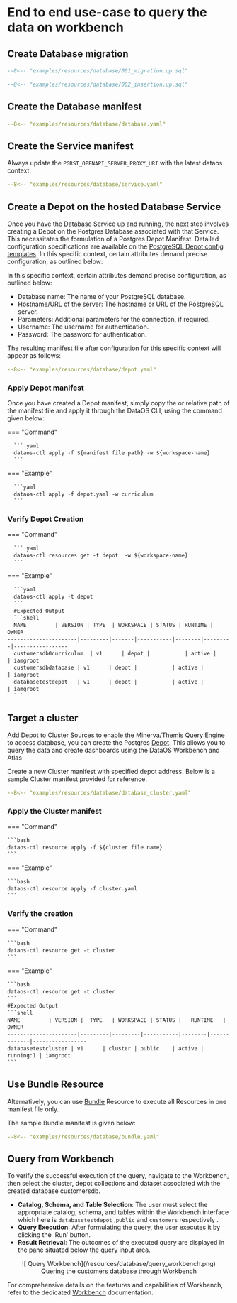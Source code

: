 # End to end use-case to query the data on workbench


## Create Database migration

```sql title="001_migration.up.sql" 
--8<-- "examples/resources/database/001_migration.up.sql"
```

```sql title="002_migration.up.sql"
--8<-- "examples/resources/database/002_insertion.up.sql"
```

## Create the Database manifest

```yaml title="database.yaml"
--8<-- "examples/resources/database/database.yaml"
```

## Create the Service manifest

Always update the `PGRST_OPENAPI_SERVER_PROXY_URI` with the latest dataos context.

```yaml title="service.yaml "hl_lines="14"
--8<-- "examples/resources/database/service.yaml"
```

## Create a Depot on the hosted Database Service

Once you have the Database Service up and running, the next step involves creating a Depot on the Postgres Database associated with that Service. This necessitates the formulation of a Postgres Depot Manifest. Detailed configuration specifications are available on the [PostgreSQL Depot config templates](/resources/depot/depot_config_templates/postgresql). In this specific context, certain attributes demand precise configuration, as outlined below:

In this specific context, certain attributes demand precise configuration, as outlined below:

  - Database name: The name of your PostgreSQL database.
  - Hostname/URL of the server: The hostname or URL of the PostgreSQL server.
  - Parameters: Additional parameters for the connection, if required.
  - Username: The username for authentication.
  - Password: The password for authentication.

The resulting manifest file after configuration for this specific context will appear as follows:

```yaml title="depot.yaml" "hl_lines="12-19"
--8<-- "examples/resources/database/depot.yaml"
```

### **Apply Depot manifest**

Once you have created a Depot manifest, simply copy the  or relative path of the manifest file and apply it through the DataOS CLI, using the command given below:

=== "Command"

      ``` yaml 
      dataos-ctl apply -f ${manifest file path} -w ${workspace-name}
      ```

=== "Example"

      ```yaml
      dataos-ctl apply -f depot.yaml -w curriculum
      ```

### **Verify Depot Creation**


=== "Command"

      ``` yaml
      dataos-ctl resources get -t depot  -w ${workspace-name}
      ```

=== "Example"

      ```yaml
      dataos-ctl apply -t depot 
      ```
      #Expected Output
      ```shell
      NAME         | VERSION | TYPE  | WORKSPACE | STATUS | RUNTIME |     OWNER       
    ----------------------|---------|-------|-----------|--------|---------|-----------------
      customersdb0curriculum  | v1      | depot |           | active |         | iamgroot
      customersdbdatabase | v1      | depot |           | active |         | iamgroot  
      databasetestdepot   | v1      | depot |           | active |         | iamgroot  
      ```

## Target a cluster 

Add Depot to Cluster Sources to enable the Minerva/Themis Query Engine to access database, you can create the Postgres [Depot](/resources/depot). This allows you to query the data and create dashboards using the DataOS Workbench and Atlas

Create a new Cluster manifest with specified depot address. Below is a sample Cluster manifest provided for reference.

```yaml title="cluster.yaml" hl_lines="16-18"
--8<-- "examples/resources/database/database_cluster.yaml"
```

### **Apply the Cluster manifest**

=== "Command"

    ```bash
    dataos-ctl resource apply -f ${cluster file name} 
    ```

=== "Example"

    ```bash
    dataos-ctl resource apply -f cluster.yaml 
    ```

### **Verify the creation**

=== "Command"

    ```bash
    dataos-ctl resource get -t cluster 
    ```

=== "Example"

    ```bash
    dataos-ctl resource get -t cluster
    ```
    #Expected Output
    ```shell
    NAME         | VERSION |  TYPE   | WORKSPACE | STATUS |   RUNTIME   |     OWNER       
    ----------------------|---------|---------|-----------|--------|-------------|-----------------
    databasetestcluster | v1      | cluster | public    | active | running:1 | iamgroot
    ```
    
## Use Bundle Resource

Alternatively, you can use [Bundle](/resources/bundle/) Resource to execute all Resources in one manifest file only.

The sample Bundle manifest is given below:

```yaml title="bundle.yaml"
--8<-- "examples/resources/database/bundle.yaml"
```

## Query from Workbench

To verify the successful execution of the query, navigate to the Workbench, then select the cluster, depot collections and dataset associated with the created database customersdb.

- **Catalog, Schema, and Table Selection**: The user must select the appropriate catalog, schema, and tables within the Workbench interface which here is `databasetestdepot` ,`public` and `customers` respectively .
- **Query Execution**: After formulating the query, the user executes it by clicking the 'Run' button.
- **Result Retrieval**: The outcomes of the executed query are displayed in the pane situated below the query input area.

<center> ![ Query Workbench](/resources/database/query_workbench.png) </center>

<center> Quering the customers database through Workbench</center>


For comprehensive details on the features and capabilities of Workbench, refer to the dedicated [Workbench](/interfaces/workbench/) documentation.




